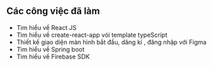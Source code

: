 ## Các công việc đã làm

* Tìm hiểu về React JS
* Tìm hiểu về create-react-app vói template typeScript
* Thiết kế giao diện màn hình bắt đầu, dăng kí , đăng nhập với Figma
* Tìm hiểu về Spring boot
* Tìm hiểu về Firebase SDK